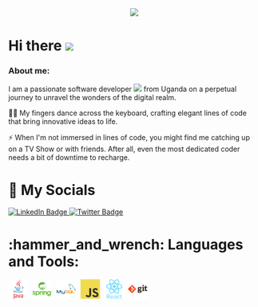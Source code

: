 <div id="header" align="center">
  <img src="https://media.giphy.com/media/9EhYvbmzUuw1xendxV/giphy.gif" width="100"/>
</div>

<h1>
  Hi there 
  <img src="https://media.giphy.com/media/hvRJCLFzcasrR4ia7z/giphy.gif" width="20px"/>
</h1>

### About me:
I am a passionate software developer <img src="https://media.giphy.com/media/WUlplcMpOCEmTGBtBW/giphy.gif" width="30"> from Uganda on a perpetual journey to unravel the wonders of the digital realm.

👨‍💻 My fingers dance across the keyboard, crafting elegant lines of code that bring innovative ideas to life. 

⚡ When I'm not immersed in lines of code, you might find me catching up on a TV Show or with friends. After all, even the most dedicated coder needs a bit of downtime to recharge.

<div>
  <h1>
    💬 My Socials
  </h1>
</div>

<div id="badges">
  <a href="https://linkedin.com/in/daphne-nalule-61a69121b/" target="_blank">
  <img src="https://img.shields.io/badge/LinkedIn-blue?style=for-the-badge&logo=linkedin&logoColor=white" alt="LinkedIn Badge"/>
  </a>
  <a href="https://twitter.com/phinerry" target="_blank"> 
  <img src="https://img.shields.io/badge/Twitter-blue?style=for-the-badge&logo=twitter&logoColor=white" alt="Twitter Badge"/>
  </a>
</div>

<div>
  <h1>
     :hammer_and_wrench: Languages and Tools:
  </h1>
  <img src="https://github.com/devicons/devicon/blob/master/icons/java/java-original-wordmark.svg" title="Java" alt="Java" width="40" height="40"/>&nbsp;
  <img src="https://github.com/devicons/devicon/blob/master/icons/spring/spring-original-wordmark.svg" title="Spring" alt="Spring" width="40" height="40"/>&nbsp;
  <img src="https://github.com/devicons/devicon/blob/master/icons/mysql/mysql-original-wordmark.svg" title="MySQL"  alt="MySQL" width="40" height="40"/>&nbsp;
  <img src="https://github.com/devicons/devicon/blob/master/icons/javascript/javascript-original.svg" title="JavaScript" alt="JavaScript" width="40" height="40"/>&nbsp;
  <img src="https://github.com/devicons/devicon/blob/master/icons/react/react-original-wordmark.svg" title="React" alt="React" width="40" height="40"/>&nbsp;
  <img src="https://github.com/devicons/devicon/blob/master/icons/git/git-original-wordmark.svg" title="Git" **alt="Git" width="40" height="40"/>
</div>


    
<!--
**Daphne210/Daphne210** is a ✨ _special_ ✨ repository because its `README.md` (this file) appears on your GitHub profile.

Here are some ideas to get you started:

- 🔭 I’m currently working on ...
- 🌱 I’m currently learning ...
- 👯 I’m looking to collaborate on ...
- 🤔 I’m looking for help with ...
- 💬 Ask me about ...
- 📫 How to reach me: ...
- 😄 Pronouns: ...
- ⚡ Fun fact: ...
-
-->

